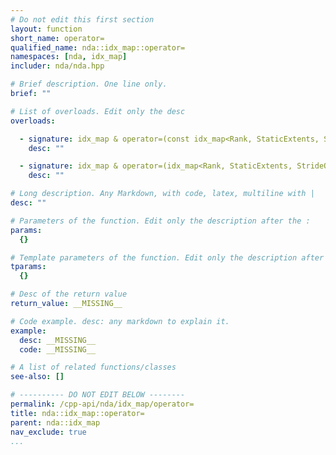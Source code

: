```yaml
---
# Do not edit this first section
layout: function
short_name: operator=
qualified_name: nda::idx_map::operator=
namespaces: [nda, idx_map]
includer: nda/nda.hpp

# Brief description. One line only.
brief: ""

# List of overloads. Edit only the desc
overloads:

  - signature: idx_map & operator=(const idx_map<Rank, StaticExtents, StrideOrder, LayoutProp> & )
    desc: ""

  - signature: idx_map & operator=(idx_map<Rank, StaticExtents, StrideOrder, LayoutProp> && )
    desc: ""

# Long description. Any Markdown, with code, latex, multiline with |
desc: ""

# Parameters of the function. Edit only the description after the :
params:
  {}

# Template parameters of the function. Edit only the description after the :
tparams:
  {}

# Desc of the return value
return_value: __MISSING__

# Code example. desc: any markdown to explain it.
example:
  desc: __MISSING__
  code: __MISSING__

# A list of related functions/classes
see-also: []

# ---------- DO NOT EDIT BELOW --------
permalink: /cpp-api/nda/idx_map/operator=
title: nda::idx_map::operator=
parent: nda::idx_map
nav_exclude: true
...
```



